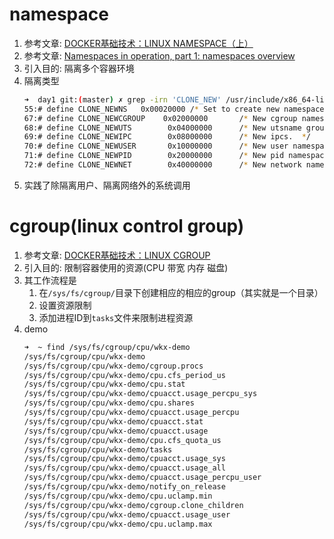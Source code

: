 # namespace
1. 参考文章: [DOCKER基础技术：LINUX NAMESPACE（上）](https://coolshell.cn/articles/17010.html)
2. 参考文章: [Namespaces in operation, part 1: namespaces overview](https://lwn.net/Articles/531114/)
3. 引入目的: 隔离多个容器环境
4. 隔离类型
    ```bash
    ➜  day1 git:(master) ✗ grep -irn 'CLONE_NEW' /usr/include/x86_64-linux-gnu/bits/sched.h
    55:# define CLONE_NEWNS   0x00020000 /* Set to create new namespace.  */
    67:# define CLONE_NEWCGROUP    0x02000000       /* New cgroup namespace.  */
    68:# define CLONE_NEWUTS        0x04000000      /* New utsname group.  */
    69:# define CLONE_NEWIPC        0x08000000      /* New ipcs.  */
    70:# define CLONE_NEWUSER       0x10000000      /* New user namespace.  */
    71:# define CLONE_NEWPID        0x20000000      /* New pid namespace.  */
    72:# define CLONE_NEWNET        0x40000000      /* New network namespace.  */
    ```
5. 实践了除隔离用户、隔离网络外的系统调用    

# cgroup(linux control group)
1. 参考文章: [DOCKER基础技术：LINUX CGROUP](https://coolshell.cn/articles/17049.html)
2. 引入目的: 限制容器使用的资源(CPU 带宽 内存 磁盘)
3. 其工作流程是
   1. 在`/sys/fs/cgroup/`目录下创建相应的相应的group（其实就是一个目录）
   2. 设置资源限制
   3. 添加进程ID到`tasks`文件来限制进程资源
4. demo
    ```bash
    ➜  ~ find /sys/fs/cgroup/cpu/wkx-demo
    /sys/fs/cgroup/cpu/wkx-demo
    /sys/fs/cgroup/cpu/wkx-demo/cgroup.procs
    /sys/fs/cgroup/cpu/wkx-demo/cpu.cfs_period_us
    /sys/fs/cgroup/cpu/wkx-demo/cpu.stat
    /sys/fs/cgroup/cpu/wkx-demo/cpuacct.usage_percpu_sys
    /sys/fs/cgroup/cpu/wkx-demo/cpu.shares
    /sys/fs/cgroup/cpu/wkx-demo/cpuacct.usage_percpu
    /sys/fs/cgroup/cpu/wkx-demo/cpuacct.stat
    /sys/fs/cgroup/cpu/wkx-demo/cpuacct.usage
    /sys/fs/cgroup/cpu/wkx-demo/cpu.cfs_quota_us
    /sys/fs/cgroup/cpu/wkx-demo/tasks
    /sys/fs/cgroup/cpu/wkx-demo/cpuacct.usage_sys
    /sys/fs/cgroup/cpu/wkx-demo/cpuacct.usage_all
    /sys/fs/cgroup/cpu/wkx-demo/cpuacct.usage_percpu_user
    /sys/fs/cgroup/cpu/wkx-demo/notify_on_release
    /sys/fs/cgroup/cpu/wkx-demo/cpu.uclamp.min
    /sys/fs/cgroup/cpu/wkx-demo/cgroup.clone_children
    /sys/fs/cgroup/cpu/wkx-demo/cpuacct.usage_user
    /sys/fs/cgroup/cpu/wkx-demo/cpu.uclamp.max
    ```